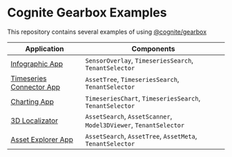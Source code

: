 # Cognite Gearbox Examples

This repository contains several examples of using [@cognite/gearbox](https://github.com/cognitedata/gearbox.js)

| Application                                          | Components                                                      |
| ---------------------------------------------------- | --------------------------------------------------------------- |
| [Infographic App][infographic-app]                   | `SensorOverlay`, `TimeseriesSearch`, `TenantSelector`           |
| [Timeseries Connector App][timeseries-connector-app] | `AssetTree`, `TimeseriesSearch`, `TenantSelector`               |
| [Charting App][charting-app]                         | `TimeseriesChart`, `TimeseriesSearch`, `TenantSelector`         |
| [3D Localizator][3d-localizator]                     | `AssetSearch`, `AssetScanner`, `Model3DViewer`, `TenantSelector`|
| [Asset Explorer App][asset-explorer-app]             | `AssetSearch`, `AssetTree`, `AssetMeta`, `TenantSelector`       |

[infographic-app]: https://github.com/cognitedata/javascript-getting-started/tree/master/infographic-app
[timeseries-connector-app]: https://github.com/cognitedata/javascript-getting-started/tree/master/timeseries-connector-app
[charting-app]: https://github.com/cognitedata/javascript-getting-started/tree/master/charting-app
[3d-localizator]: https://github.com/cognitedata/javascript-getting-started/tree/master/3d-localizator
[asset-explorer-app]: https://github.com/cognitedata/javascript-getting-started/tree/master/asset-explorer-app
